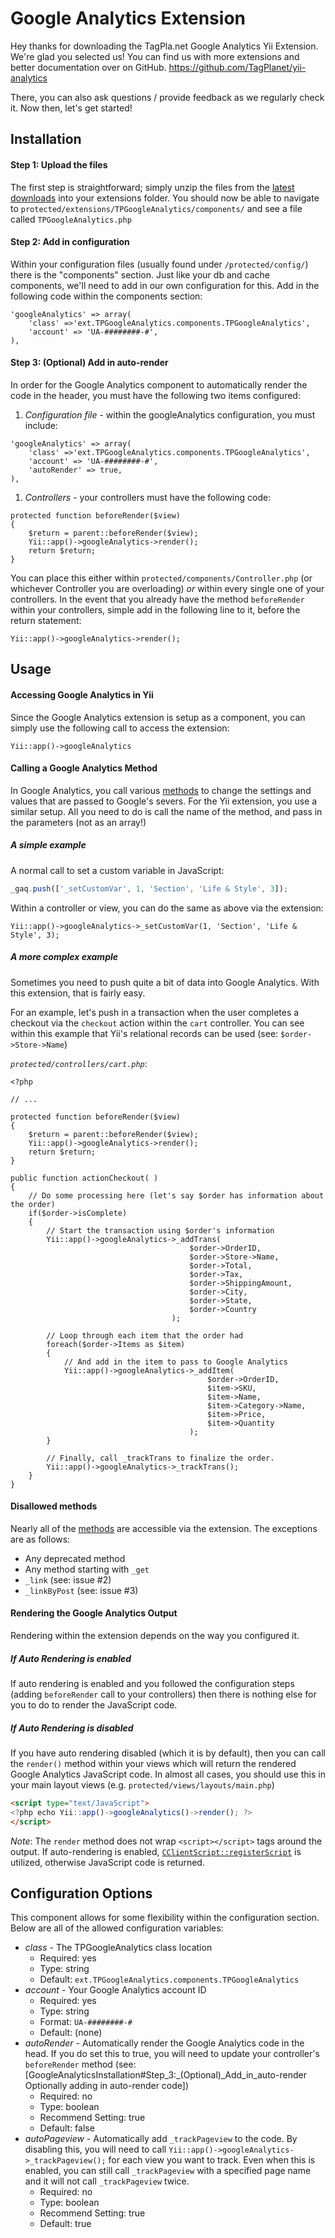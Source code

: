 # Google Analytics Extension

Hey thanks for downloading the TagPla.net Google Analytics Yii Extension. We're glad you selected us! You can find us with more extensions and better documentation over on GitHub.
https://github.com/TagPlanet/yii-analytics

There, you can also ask questions / provide feedback as we regularly check it. Now then, let's get started!

## Installation

#### Step 1: Upload the files
The first step is straightforward; simply unzip the files from the [latest downloads](https://github.com/TagPlanet/yii-analytics/downloads) into your extensions folder. You should now be able to navigate to `protected/extensions/TPGoogleAnalytics/components/` and see a file called `TPGoogleAnalytics.php`

#### Step 2: Add in configuration
Within your configuration files (usually found under `/protected/config/`) there is the "components" section. Just like your db and cache components, we'll need to add in our own configuration for this. Add in the following code within the components section:
```
'googleAnalytics' => array(
    'class' =>'ext.TPGoogleAnalytics.components.TPGoogleAnalytics',
    'account' => 'UA-########-#',
),
```

#### Step 3: (Optional) Add in auto-render
In order for the Google Analytics component to automatically render the code in the header, you must have the following two items configured:
 1.  *Configuration file* - within the googleAnalytics configuration, you must include:
```
'googleAnalytics' => array(
    'class' =>'ext.TPGoogleAnalytics.components.TPGoogleAnalytics',
    'account' => 'UA-########-#',
    'autoRender' => true,
),
```
 1.  *Controllers* - your controllers must have the following code:
```
protected function beforeRender($view)
{
    $return = parent::beforeRender($view);
    Yii::app()->googleAnalytics->render();
    return $return;
}
```
You can place this either within `protected/components/Controller.php` (or whichever Controller you are overloading) _or_ within every single one of your controllers. In the event that you already have the method `beforeRender` within your controllers, simple add in the following line to it, before the return statement:
```
Yii::app()->googleAnalytics->render();
```

## Usage

#### Accessing Google Analytics in Yii
Since the Google Analytics extension is setup as a component, you can simply use the following call to access the extension:
```
Yii::app()->googleAnalytics
```

#### Calling a Google Analytics Method
In Google Analytics, you call various [methods](https://developers.google.com/analytics/devguides/collection/gajs/methods/) to change the settings and values that are passed to Google's severs. For the Yii extension, you use a similar setup. All you need to do is call the name of the method, and pass in the parameters (not as an array!)

##### A simple example
A normal call to set a custom variable in JavaScript:
```javascript
_gaq.push(['_setCustomVar', 1, 'Section', 'Life & Style', 3]);
```

Within a controller or view, you can do the same as above via the extension:
```
Yii::app()->googleAnalytics->_setCustomVar(1, 'Section', 'Life & Style', 3);
```

##### A more complex example
Sometimes you need to push quite a bit of data into Google Analytics. With this extension, that is fairly easy.

For an example, let's push in a transaction when the user completes a checkout via the `checkout` action within the `cart` controller. You can see within this example that Yii's relational records can be used (see: `$order->Store->Name`)

_`protected/controllers/cart.php`_:
```
<?php

// ...

protected function beforeRender($view)
{
    $return = parent::beforeRender($view);
    Yii::app()->googleAnalytics->render();
    return $return;
}

public function actionCheckout( )
{
    // Do some processing here (let's say $order has information about the order)
    if($order->isComplete)
    {
        // Start the transaction using $order's information
        Yii::app()->googleAnalytics->_addTrans(
                                        $order->OrderID, 
                                        $order->Store->Name, 
                                        $order->Total, 
                                        $order->Tax, 
                                        $order->ShippingAmount, 
                                        $order->City, 
                                        $order->State, 
                                        $order->Country
                                    );
        
        // Loop through each item that the order had
        foreach($order->Items as $item)
        {
            // And add in the item to pass to Google Analytics
            Yii::app()->googleAnalytics->_addItem(
                                            $order->OrderID,
                                            $item->SKU,
                                            $item->Name,
                                            $item->Category->Name,
                                            $item->Price,
                                            $item->Quantity
                                        );
        }
        
        // Finally, call _trackTrans to finalize the order.
        Yii::app()->googleAnalytics->_trackTrans();
    }
}
```

#### Disallowed methods
Nearly all of the [methods](https://developers.google.com/analytics/devguides/collection/gajs/methods/) are accessible via the extension. The exceptions are as follows:
  * Any deprecated method
  * Any method starting with `_get`
  * `_link` (see: issue #2)
  * `_linkByPost` (see: issue #3)

#### Rendering the Google Analytics Output
Rendering within the extension depends on the way you configured it.

##### If Auto Rendering is enabled
If auto rendering is enabled and you followed the configuration steps (adding `beforeRender` call to your controllers) then there is nothing else for you to do to render the JavaScript code.

##### If Auto Rendering is disabled
If you have auto rendering disabled (which it is by default), then you can call the `render()` method within your views which will return the rendered Google Analytics JavaScript code. In almost all cases, you should use this in your main layout views (e.g. `protected/views/layouts/main.php`)
```html
<script type="text/JavaScript">
<?php echo Yii::app()->googleAnalytics()->render(); ?>
</script>
```

*Note*: The `render` method does not wrap `<script></script>` tags around the output. If auto-rendering is enabled, [`CClientScript::registerScript`](http://www.yiiframework.com/doc/api/1.1/CClientScript#registerScript-detail) is utilized, otherwise JavaScript code is returned.

## Configuration Options
This component allows for some flexibility within the configuration section. Below are all of the allowed configuration variables:
  * *class* - The TPGoogleAnalytics class location 
    * Required: yes
    * Type: string
    * Default: `ext.TPGoogleAnalytics.components.TPGoogleAnalytics`
  * *account* - Your Google Analytics account ID
    * Required: yes
    * Type: string
    * Format:  `UA-########-#`
    * Default: (none)
  * *autoRender* - Automatically render the Google Analytics code in the head. If you do set this to true, you will need to update your controller's `beforeRender` method (see:[GoogleAnalyticsInstallation#Step_3:_(Optional)_Add_in_auto-render Optionally adding in auto-render code])
    * Required: no
    * Type: boolean
    * Recommend Setting: true
    * Default: false   
  * *autoPageview* - Automatically add `_trackPageview` to the code. By disabling this, you will need to call `Yii::app()->googleAnalytics->_trackPageview();` for each view you want to track. Even when this is enabled, you can still call `_trackPageview` with a specified page name and it will not call `_trackPageview` twice.
    * Required: no
    * Type: boolean
    * Recommend Setting: true
    * Default: true